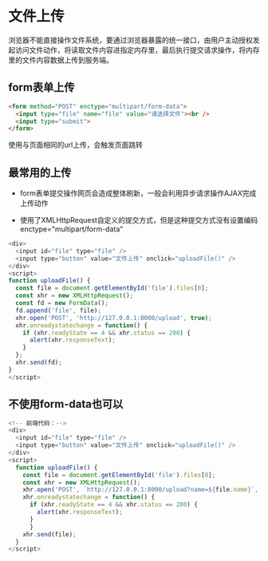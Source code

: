 # 文件上传



浏览器不能直接操作文件系统，要通过浏览器暴露的统一接口，由用户主动授权发起访问文件动作，将读取文件内容进指定内存里，最后执行提交请求操作，将内存里的文件内容数据上传到服务端。



## form表单上传

```html
<form method="POST" enctype="multipart/form-data">
  <input type="file" name="file" value="请选择文件"><br />
  <input type="submit">
</form>
```

使用与页面相同的url上传，会触发页面跳转



## 最常用的上传

- form表单提交操作网页会造成整体刷新，一般会利用异步请求操作AJAX完成上传动作

- 使用了XMLHttpRequest自定义的提交方式，但是这种提交方式没有设置编码enctype="multipart/form-data"

```javascript
<div>
  <input id="file" type="file" />
  <input type="button" value="文件上传" onclick="uploadFile()" />
</div>
<script>
function uploadFile() {
  const file = document.getElementById('file').files[0];
  const xhr = new XMLHttpRequest();
  const fd = new FormData();
  fd.append('file', file);
  xhr.open('POST', 'http://127.0.0.1:8000/upload', true);
  xhr.onreadystatechange = function() {
    if (xhr.readyState == 4 && xhr.status == 200) {
      alert(xhr.responseText);
    }
  };
  xhr.send(fd);
}
</script>
```



## 不使用form-data也可以

```javascript
<!-- 前端代码：-->
<div>
  <input id="file" type="file" />
  <input type="button" value="文件上传" onclick="uploadFile()" />
</div>
<script>
  function uploadFile() {
    const file = document.getElementById('file').files[0];
    const xhr = new XMLHttpRequest();
    xhr.open('POST', `http://127.0.0.1:8000/upload?name=${file.name}`, true);
    xhr.onreadystatechange = function() {
      if (xhr.readyState == 4 && xhr.status == 200) {
        alert(xhr.responseText);
      }
      }
    xhr.send(file);
  }
</script>
```




